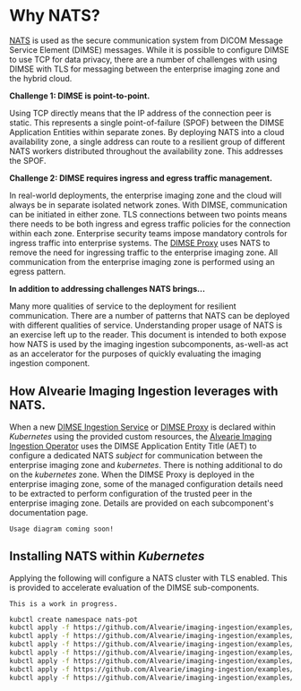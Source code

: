 # Why NATS?
  [NATS](http://nats.io) is used as the secure communication system from DICOM Message Service Element (DIMSE) messages. While it is possible to configure DIMSE to use TCP for data privacy, there are a number of challenges with using DIMSE with TLS for messaging between the enterprise imaging zone and the hybrid cloud.  
  
  **Challenge 1: DIMSE is point-to-point.** 
  
  Using TCP directly means that the IP address of the connection peer is static.  This represents a single point-of-failure (SPOF) between the DIMSE Application Entities within separate zones.  By deploying NATS into a cloud availability zone, a single address can route to a resilient group of different NATS workers distributed throughout the availability zone.  This addresses the SPOF. 
    
  **Challenge 2: DIMSE requires ingress and egress traffic management.**  
  
  In real-world deployments, the enterprise imaging zone and the cloud will always be in separate isolated network zones. With DIMSE, communication can be initiated in either zone.  TLS connections between two points means there needs to be both ingress and egress traffic policies for the connection within each zone. Enterprise security teams impose mandatory controls for ingress traffic into enterprise systems. The [DIMSE Proxy](docs/dimse-proxy/overview.md) uses NATS to remove the need for ingressing traffic to the enterprise imaging zone. All communication from the enterprise imaging zone is performed using an egress pattern.  
   
  
 **In addition to addressing challenges NATS brings...**
 
  Many more qualities of service to the deployment for resilient communication.  There are a number of patterns that NATS can be deployed with different qualities of service.  Understanding proper usage of NATS is an exercise left up to the reader.  This document is intended to both expose how NATS is used by the imaging ingestion subcomponents, as-well-as act as an accelerator for the purposes of quickly evaluating the imaging ingestion component.

## How Alvearie Imaging Ingestion leverages with NATS.
  When a new [DIMSE Ingestion Service](../../docs/dimse-ingestion-service/overview.md) or [DIMSE Proxy](../../docs/dimse-proxy/overview.md) is declared within *Kubernetes* using the provided custom resources, the [Alvearie Imaging Ingestion Operator](../../docs/operator/overview.md) uses the DIMSE Application Entity Title (AET) to configure a dedicated NATS *subject* for communication between the enterprise imaging zone and *kubernetes*.  There is nothing additional to do on the *kubernetes* zone. When the DIMSE Proxy is deployed in the enterprise imaging zone, some of the managed configuration details need to be extracted to perform configuration of the trusted peer in the enterprise imaging zone.  Details are provided on each subcomponent's documentation page. 
  
  `Usage diagram coming soon!`

  
## Installing NATS within *Kubernetes*  
  Applying the following will configure a NATS cluster with TLS enabled. This is provided to accelerate evaluation of the DIMSE sub-components.  
  
  `This is a work in progress.`
  
```bash
kubctl create namespace nats-pot
kubctl apply -f https://github.com/Alvearie/imaging-ingestion/examples/nats/service_account.yaml
kubctl apply -f https://github.com/Alvearie/imaging-ingestion/examples/nats/role.yaml
kubctl apply -f https://github.com/Alvearie/imaging-ingestion/examples/nats/role_binding.yaml
kubctl apply -f https://github.com/Alvearie/imaging-ingestion/examples/nats/operator.yaml
kubctl apply -f https://github.com/Alvearie/imaging-ingestion/examples/nats/certificates.yaml
kubctl apply -f https://github.com/Alvearie/imaging-ingestion/examples/nats/nats_server_tls.yaml
kubctl apply -f https://github.com/Alvearie/imaging-ingestion/examples/nats/ingress.yaml
```





